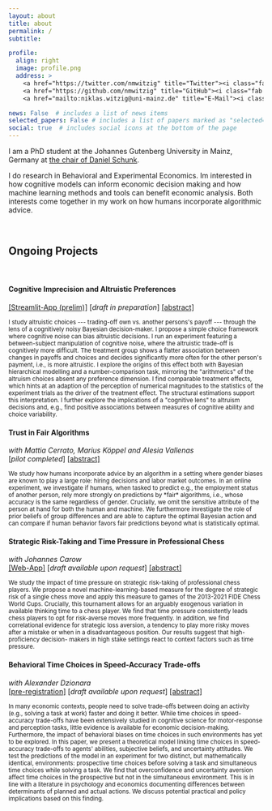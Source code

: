 ```yaml
---
layout: about
title: about
permalink: /
subtitle: 

profile:
  align: right
  image: profile.png
  address: >
    <a href="https://twitter.com/nmwitzig" title="Twitter"><i class="fab fa-twitter"></i></a>
    <a href="https://github.com/nmwitzig" title="GitHub"><i class="fab fa-github"></i></a>
    <a href="mailto:niklas.witzig@uni-mainz.de" title="E-Mail"><i class="fa fa-envelope"></i></a>

news: False  # includes a list of news items
selected_papers: False # includes a list of papers marked as "selected={true}"
social: true  # includes social icons at the bottom of the page
---
```

  

I am a PhD student at the Johannes Gutenberg University in Mainz, Germany at [the chair of Daniel Schunk](https://www.public.economics.uni-mainz.de).

I do research in Behavioral and Experimental Economics. Im interested in how cognitive models can inform economic decision making and how machine learning methods and tools can benefit economic analysis. Both interests come together in my work on how humans incorporate algorithmic advice.

&nbsp;
&nbsp;

## Ongoing Projects
&nbsp;
<!--*[You can find a poster summarizing some of my projects here](https://www.gutenberg-akademie.uni-mainz.de/files/2022/05/Witzig_poster_Komprimiert.pdf)*
-->

#### Cognitive Imprecision and Altruistic Preferences
[[Streamlit-App (prelim)]](https://appmodel-dwngdhzfinbdrbgcqepth6.streamlit.app/) [*draft in preparation*]
<a data-toggle="collapse" href="#collapse_noise" class="collapsed" aria-expanded="false">[abstract]</a>
<div id="collapse_noise" class="panel-collapse collapse" style=""> <text style="font-size:smaller; text-justify: auto">
I study altruistic choices --- trading-off own vs. another persons's payoff --- through the lens of a cognitively noisy Bayesian decision-maker. I propose a simple choice framework where cognitive noise can bias altruistic decisions. I run an experiment featuring a between-subject manipulation of cognitive noise, where the altruistic trade-off is cognitively more difficult. The treatment group shows a flatter association between changes in payoffs and choices and decides significantly more often for the other person's payment, i.e., is more altruistic. I explore the origins of this effect both with Bayesian hierarchical modelling and a number-comparison task, mirroring the "arithmetics" of the altruism choices absent any preference dimension. I find comparable treatment effects, which hints at an adaption of the perception of numerical magnitudes to the statistics of the experiment trials as the driver of the treatment effect. The structural estimations support this interpretation. I further explore the implications of a "cognitive lens" to altruism decisions and, e.g., find positive associations between measures of cognitive ability and choice variability.</text></div>


#### Trust in Fair Algorithms
*with Mattia Cerrato, Marius Köppel and Alesia Vallenas*<br>
[*pilot completed*] <a data-toggle="collapse" href="#collapse_ai" class="collapsed" aria-expanded="false">[abstract]</a>
<div id="collapse_ai" class="panel-collapse collapse" style=""> <text style="font-size:smaller">
We study how humans incorporate advice by an algorithm in a setting where gender biases are known to play a large role: hiring decisions and labor market outcomes. In an online experiment, we investigate if humans, when tasked to predict e.g., the employment status of another person, rely more strongly on predictions by *fair* algorithms, i.e., whose accuracy is the same regardless of gender. Crucially, we omit the sensitive attribute of the person at hand for both the human and machine. We furthermore investigate the role of prior beliefs of group differences and are able to capture the optimal Bayesian action and can compare if human behavior favors fair predictions beyond what is statistically optimal.</text></div>


#### Strategic Risk-Taking and Time Pressure in Professional Chess
*with Johannes Carow*<br>
[[Web-App]](https://share.streamlit.io/nmwitzig/streamlit-chess/main/app.py) [*draft available upon request*] <a data-toggle="collapse" href="#collapse_chess" class="collapsed" aria-expanded="false">[abstract]</a>
<div id="collapse_chess" class="panel-collapse collapse" style=""> <text style="font-size:smaller">
We study the impact of time pressure on strategic risk-taking of professional chess players. We propose a novel machine-learning-based measure for the degree of strategic risk of a single chess move and apply this measure to games of the 2013-2021 FIDE Chess World Cups. Crucially, this tournament allows for an arguably exogenous variation in available thinking time to a chess player. We find that time pressure consistently leads chess players to opt for risk-averse moves more frequently. In addition, we find correlational evidence for strategic loss aversion, a tendency to play more risky moves after a mistake or when in a disadvantageous position. Our results suggest that high-proficiency decision- makers in high stake settings react to context factors such as time pressure.</text></div>


#### Behavioral Time Choices in Speed-Accuracy Trade-offs
*with Alexander Dzionara*<br>
[[pre-registration]](https://www.socialscienceregistry.org/trials/7748) [*draft available upon request*] <a data-toggle="collapse" href="#collapse_time" class="collapsed" aria-expanded="false">[abstract]</a>
<div id="collapse_time" class="panel-collapse collapse" style=""> <text style="font-size:smaller">
In many economic contexts, people need to solve trade-offs between doing an activity (e.g., solving a task at work) faster and doing it better. While time choices in speed-accuracy trade-offs have been extensively studied in cognitive science for motor-response and perception tasks, little evidence is available for economic decision-making. Furthermore, the impact of behavioral biases on time choices in such environments has yet to be explored. In this paper, we present a theoretical model linking time choices in speed-accuracy trade-offs to agents' abilities, subjective beliefs, and uncertainty attitudes. We test the predictions of the model in an experiment for two distinct, but mathematically identical, environments: prospective time choices before solving a task and simultaneous time choices while solving a task. We find that overconfidence and uncertainty aversion affect time choices in the prospective but not in the simultaneous environment. This is in line with a literature in psychology and economics documenting differences between determinants of planned and actual actions. We discuss potential practical and policy implications based on this finding.</text></div>
&nbsp;
  






<!--
[[Project Page]](/projects/projects-3) [*draft in preparation*]<br>
<details>
<summary>[Summary]</summary> 
<text style="font-size:smaller">
In this project, we 
</text>
</details>
-->



<!--
<details>
<summary>[Summary]</summary> 
<text style="font-size:smaller">
In this project, we 
</text>
</details>
-->


